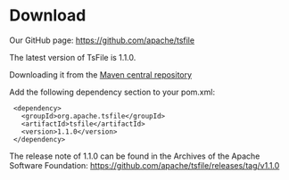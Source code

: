 <!--

    Licensed to the Apache Software Foundation (ASF) under one
    or more contributor license agreements.  See the NOTICE file
    distributed with this work for additional information
    regarding copyright ownership.  The ASF licenses this file
    to you under the Apache License, Version 2.0 (the
    "License"); you may not use this file except in compliance
    with the License.  You may obtain a copy of the License at
    
        http://www.apache.org/licenses/LICENSE-2.0
    
    Unless required by applicable law or agreed to in writing,
    software distributed under the License is distributed on an
    "AS IS" BASIS, WITHOUT WARRANTIES OR CONDITIONS OF ANY
    KIND, either express or implied.  See the License for the
    specific language governing permissions and limitations
    under the License.

-->

# Download
Our GitHub page: https://github.com/apache/tsfile

The latest version of TsFile is 1.1.0.

Downloading it from the [Maven central repository](https://search.maven.org/search?q=g:org.apache.tsfile)

Add the following dependency section to your pom.xml:

```
 <dependency>
   <groupId>org.apache.tsfile</groupId>
   <artifactId>tsfile</artifactId>
   <version>1.1.0</version>
 </dependency>
```

The release note of 1.1.0 can be found in the Archives of the Apache Software Foundation: https://github.com/apache/tsfile/releases/tag/v1.1.0

